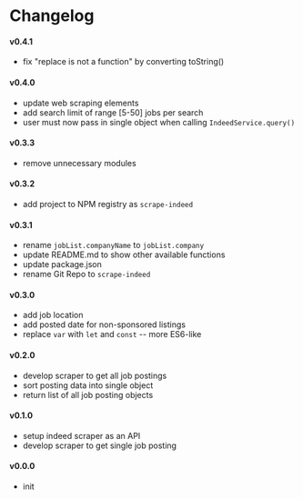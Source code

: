 Changelog
=========

#### v0.4.1
- fix "replace is not a function" by converting toString()

#### v0.4.0
- update web scraping elements
- add search limit of range [5-50] jobs per search
- user must now pass in single object when calling `IndeedService.query()`

#### v0.3.3
- remove unnecessary modules 

#### v0.3.2
- add project to NPM registry as `scrape-indeed`

#### v0.3.1
- rename `jobList.companyName` to `jobList.company`
- update README.md to show other available functions
- update package.json
- rename Git Repo to `scrape-indeed`

#### v0.3.0
- add job location
- add posted date for non-sponsored listings
- replace `var` with `let` and `const` -- more ES6-like

#### v0.2.0
- develop scraper to get all job postings
- sort posting data into single object
- return list of all job posting objects

#### v0.1.0
- setup indeed scraper as an API
- develop scraper to get single job posting

#### v0.0.0
- init
